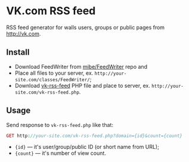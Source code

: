 # VK.com RSS feed

RSS feed generator for walls users, groups or public pages from http://vk.com.

## Install

* Download FeedWriter from [mibe/FeedWriter](https://github.com/mibe/FeedWriter) repo and 
* Place all files to your server, ex. ``http://your-site.com/classes/FeedWriter/``;
* Download [vk-rss-feed](https://github.com/enjoyiacm/vk-rss-feed/archive/master.zip) PHP file and place to server, ex. ``http://your-site.com/vk-rss-feed.php``.

## Usage

Send response to ``vk-rss-feed.php`` like that:

```php
GET http://your-site.com/vk-rss-feed.php?domain={id}&count={count}
```

* ``{id}`` — it's user/group/public ID (or short name from URL); 
* ``{count}`` — it's number of view count.
